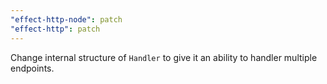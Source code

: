 ```yaml
---
"effect-http-node": patch
"effect-http": patch
---
```


Change internal structure of `Handler` to give it an ability to handler multiple endpoints.
